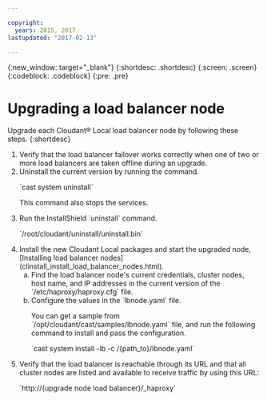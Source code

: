 ```yaml
---

copyright:
  years: 2015, 2017
lastupdated: "2017-02-13"

---
```


{:new_window: target="_blank"}
{:shortdesc: .shortdesc}
{:screen: .screen}
{:codeblock: .codeblock}
{:pre: .pre}

# Upgrading a load balancer node

Upgrade each Cloudant&reg; Local load balancer node by following
these steps.
{:shortdesc}

<ol>
<li>Verify that the load balancer failover works correctly when
    one of two or more load balancers are taken offline during an
    upgrade.</li>
<li>Uninstall the current version by running the command.
<p>`cast system uninstall`</p>
<p>This command also stops the services.</p></li>
<li>Run the InstallShield `uninstall` command.
<p>`/root/cloudant/uninstall/uninstall.bin`</p></li>
<li>Install the new Cloudant Local packages and start the upgraded
    node, [Installing load balancer nodes](clinstall_install_load_balancer_nodes.html).
<ol type=a>
<li>Find the load balancer node's current credentials,
        cluster nodes, host name, and IP addresses in the current
        version of the `/etc/haproxy/haproxy.cfg` file.
</li>
<li>Configure the values in the `lbnode.yaml` file.

<p>You can get a sample from
        `/opt/cloudant/cast/samples/lbnode.yaml` file, and run the
        following command to install and pass the configuration.</p>
<p>`cast system install -lb -c /{path_to}/lbnode.yaml`</p></li>
</ol>
</li>
<li>Verify that the load balancer is reachable through its URL and
    that all cluster nodes are listed and available to receive
    traffic by using this URL:  
<p>`http://{upgrade node load balancer}/_haproxy`</p></li>
</ol>
